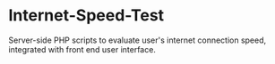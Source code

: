 # Internet-Speed-Test

Server-side PHP scripts to evaluate user's internet connection speed, integrated with front end user interface. 
